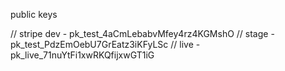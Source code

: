 public keys

// stripe dev - pk_test_4aCmLebabvMfey4rz4KGMshO
// stage - pk_test_PdzEmOebU7GrEatz3iKFyLSc
// live - pk_live_71nuYtFi1xwRKQfijxwGT1iG
